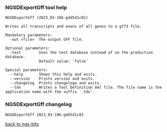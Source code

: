 ### NGSDExportGff tool help
	NGSDExportGff (2023_03-106-gdd541c02)
	
	Writes all transcripts and exons of all genes to a gff3 file.
	
	Mandatory parameters:
	  -out <file>  The output GFF file.
	
	Optional parameters:
	  -test        Uses the test database instead of on the production database.
	               Default value: 'false'
	
	Special parameters:
	  --help       Shows this help and exits.
	  --version    Prints version and exits.
	  --changelog  Prints changeloge and exits.
	  --tdx        Writes a Tool Definition Xml file. The file name is the application name with the suffix '.tdx'.
	
### NGSDExportGff changelog
	NGSDExportGff 2023_03-106-gdd541c02
	
[back to ngs-bits](https://github.com/imgag/ngs-bits)